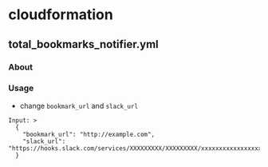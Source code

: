 # cloudformation
## total\_bookmarks\_notifier.yml

### About

### Usage
- change `bookmark_url` and `slack_url`
```
Input: >
  {
    "bookmark_url": "http://example.com",
    "slack_url": "https://hooks.slack.com/services/XXXXXXXXX/XXXXXXXXX/xxxxxxxxxxxxxxxxxxxxxxxx"
  }
```

